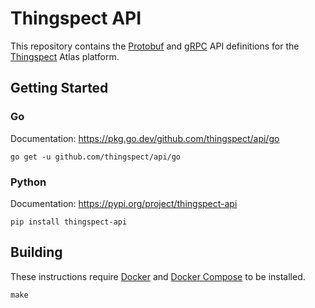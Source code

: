 # Thingspect API

This repository contains the
[Protobuf](https://developers.google.com/protocol-buffers/) and
[gRPC](https://grpc.io/) API definitions for the
[Thingspect](https://www.thingspect.com/) Atlas platform.

## Getting Started

### Go

Documentation: https://pkg.go.dev/github.com/thingspect/api/go

```
go get -u github.com/thingspect/api/go
```

### Python

Documentation: https://pypi.org/project/thingspect-api

```
pip install thingspect-api
```

## Building

These instructions require
[Docker](https://docs.docker.com/get-started/overview/) and
[Docker Compose](https://docs.docker.com/compose/) to be installed.

```
make
```
